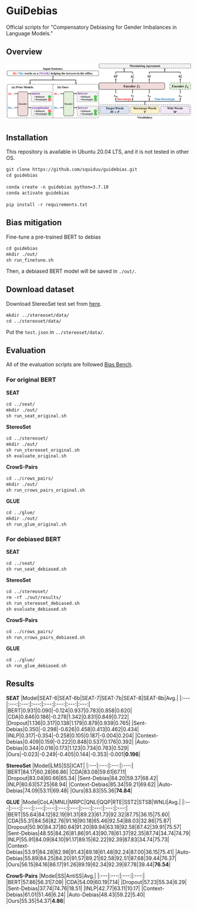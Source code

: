 # GuiDebias
Official scripts for "Compensatory Debiasing for Gender Imbalances in Language Models."

## Overview
<p align="center">
<img src="./figs.png">
</p>

## Installation
This repository is available in Ubuntu 20.04 LTS, and it is not tested in other OS.
```
git clone https://github.com/squiduu/guidebias.git
cd guidebias

conda create -n guidebias python=3.7.10
conda activate guidebias

pip install -r requirements.txt
```

## Bias mitigation
Fine-tune a pre-trained BERT to debias
```
cd guidebias
mkdir ./out/
sh run_finetune.sh
```
Then, a debiased BERT model will be saved in `./out/`.

## Download dataset
Download StereoSet test set from [here](https://github.com/McGill-NLP/bias-bench/blob/main/data/stereoset/test.json).
```
mkdir ../stereoset/data/
cd ../stereoset/data/
```
Put the `test.json` in `../stereoset/data/`.

## Evaluation
All of the evaluation scripts are followed [Bias Bench](https://github.com/McGill-NLP/bias-bench/blob/main/data/stereoset/test.json).
### For original BERT
**SEAT**
```
cd ../seat/
mkdir ./out/
sh run_seat_original.sh
```
**StereoSet**
```
cd ../stereoset/
mkdir ./out/
sh run_stereoset_original.sh
sh evaluate_original.sh
```
**CrowS-Pairs**
```
cd ../crows_pairs/
mkdir ./out/
sh run_crows_pairs_original.sh
```
**GLUE**
```
cd ../glue/
mkdir ./out/
sh run_glue_original.sh
```

### For debiased BERT
**SEAT**
```
cd ../seat/
sh run_seat_debiased.sh
```
**StereoSet**
```
cd ../stereoset/
rm -rf ./out/results/
sh run_stereoset_debiased.sh
sh evaluate_debiased.sh
```
**CrowS-Pairs**
```
cd ../crows_pairs/
sh run_crows_pairs_debiased.sh
```
**GLUE**
```
cd ../glue/
sh run_glue_debiased.sh
```

## Results
**SEAT**
|Model|SEAT-6|SEAT-6b|SEAT-7|SEAT-7b|SEAT-8|SEAT-8b|Avg.|
|:---|:---:|:---:|:---:|:---:|:---:|:---:|:---:|
|BERT|0.931|0.090|-0.124|0.937|0.783|0.858|0.620|
|CDA|0.846|0.186|-0.278|1.342|0.831|0.849|0.722|
|Dropout|1.136|0.317|0.138|1.179|0.879|0.939|0.765|
|Sent-Debias|0.350|-0.298|-0.626|0.458|0.413|0.462|0.434|
|INLP|0.317|-0.354|-0.258|0.105|0.187|-0.004|0.204|
|Context-Debias|0.409|0.159|-0.222|0.848|0.537|0.176|0.392|
|Auto-Debias|0.344|0.016|0.173|1.123|0.734|0.783|0.529|
|Ours|-0.023|-0.249|-0.405|0.144|-0.353|-0.001|**0.196**|

**StereoSet**
|Model|LMS|SS|ICAT|
|:---|:---:|:---:|:---:|
|BERT|84.17|60.28|66.86|
|CDA|83.08|59.61|67.11|
|Dropout|83.04|60.66|65.34|
|Sent-Debias|84.20|59.37|68.42|
|INLP|80.63|57.25|68.94|
|Context-Debias|85.34|59.21|69.62|
|Auto-Debias|74.09|53.11|69.48|
|Ours|83.83|55.36|**74.84**|

**GLUE**
|Model|CoLA|MNLI|MRPC|QNLI|QQP|RTE|SST2|STSB|WNLI|Avg.|
|:---|:---:|:---:|:---:|:---:|:---:|:---:|:---:|:---:|:---:|:---:|
|BERT|55.64|84.12|82.19|91.31|89.23|61.73|92.32|87.75|36.15|75.60|
|CDA|55.31|84.56|82.76|91.16|90.18|65.46|92.54|88.03|32.86|75.87|
|Dropout|50.90|84.37|80.64|91.20|89.94|63.18|92.58|87.42|39.91|75.57|
|Sent-Debias|48.55|84.26|81.86|91.43|90.78|61.37|92.35|87.74|34.74|74.79|
|INLP|55.91|84.09|84.10|91.17|89.15|62.22|92.39|87.83|34.74|75.73|
|Context-Debias|53.91|84.28|82.98|91.43|89.18|61.48|92.24|87.00|36.15|75.41|
|Auto-Debias|55.89|84.25|84.20|91.57|89.21|62.58|92.51|87.68|39.44|76.37|
|Ours|56.15|84.16|86.17|91.26|89.19|62.34|92.39|87.78|39.44|**76.54**|

**CrowS-Pairs**
|Model|SS|AntiSS|Avg.|
|:---|:---:|:---:|:---:|
|BERT|57.86|56.31|7.09|
|CDA|54.09|60.19|7.14|
|Dropout|57.23|55.34|6.29|
|Sent-Debias|37.74|74.76|18.51|
|INLP|42.77|63.11|10.17|
|Context-Debias|61.01|51.46|6.24|
|Auto-Debias|48.43|59.22|5.40|
|Ours|55.35|54.37|**4.86**|
